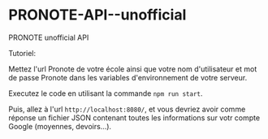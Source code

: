 # PRONOTE-API--unofficial
 PRONOTE unofficial API

Tutoriel:

Mettez l'url Pronote de votre école ainsi que votre nom d'utilisateur et mot de passe Pronote dans les variables d'environnement de votre serveur.

Executez le code en utilisant la commande ```npm run start```.

Puis, allez à l'url ```http://localhost:8080/```, et vous devriez avoir comme réponse un fichier JSON contenant toutes les informations sur votr compte Google (moyennes, devoirs...).